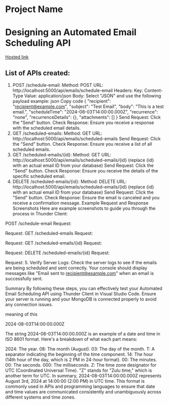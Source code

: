 # Project Name
# Designing an Automated Email Scheduling API

[Hosted link](https://shipmnts-task-email.onrender.com)

## List of APIs created:

1. POST /schedule-email:
Method: POST
URL: http://localhost:5000/api/emails/schedule-email
Headers:
Key: Content-Type
Value: application/json
Body: Select "JSON" and use the following payload example:
json
Copy code
{
  "recipient": "recipient@example.com",
  "subject": "Test Email",
  "body": "This is a test email.",
  "scheduleTime": "2024-08-03T14:00:00.000Z",
  "recurrence": "none",
  "recurrenceDetails": {},
  "attachments": []
}
Send Request: Click the "Send" button.
Check Response: Ensure you receive a response with the scheduled email details.
2. GET /scheduled-emails:
Method: GET
URL: http://localhost:5000/api/emails/scheduled-emails
Send Request: Click the "Send" button.
Check Response: Ensure you receive a list of all scheduled emails.
3. GET /scheduled-emails/{id}:
Method: GET
URL: http://localhost:5000/api/emails/scheduled-emails/{id} (replace {id} with an actual email ID from your database)
Send Request: Click the "Send" button.
Check Response: Ensure you receive the details of the specific scheduled email.
4. DELETE /scheduled-emails/{id}:
Method: DELETE
URL: http://localhost:5000/api/emails/scheduled-emails/{id} (replace {id} with an actual email ID from your database)
Send Request: Click the "Send" button.
Check Response: Ensure the email is canceled and you receive a confirmation message.
Example Request and Response Screenshots
Here are example screenshots to guide you through the process in Thunder Client:

POST /schedule-email Request:

Request:
GET /scheduled-emails Request:

Request:
GET /scheduled-emails/{id} Request:

Request:
DELETE /scheduled-emails/{id} Request:

Request:
5. Verify Server Logs:
Check the server logs to see if the emails are being scheduled and sent correctly. Your console should display messages like "Email sent to recipient@example.com" when an email is successfully sent.

Summary
By following these steps, you can effectively test your Automated Email Scheduling API using Thunder Client in Visual Studio Code. Ensure your server is running and your MongoDB is connected properly to avoid any connection issues.

meaning of this

2024-08-03T14:00:00.000Z

The string 2024-08-03T14:00:00.000Z is an example of a date and time in ISO 8601 format. Here's a breakdown of what each part means:

2024: The year.
08: The month (August).
03: The day of the month.
T: A separator indicating the beginning of the time component.
14: The hour (14th hour of the day, which is 2 PM in 24-hour format).
00: The minutes.
00: The seconds.
000: The milliseconds.
Z: The time zone designator for UTC (Coordinated Universal Time). "Z" stands for "Zulu time," which is another term for UTC.
In summary, 2024-08-03T14:00:00.000Z represents August 3rd, 2024 at 14:00:00 (2:00 PM) in UTC time. This format is commonly used in APIs and programming languages to ensure that date and time values are communicated consistently and unambiguously across different systems and time zones.